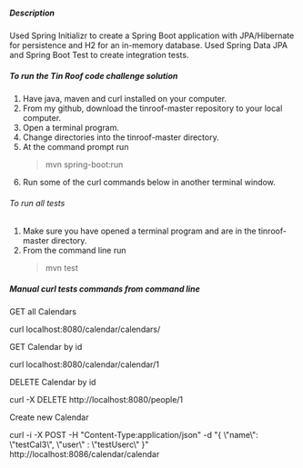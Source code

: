 ##### Description

Used Spring Initializr to create a Spring Boot application with JPA/Hibernate for persistence and H2 for an in-memory database. Used Spring Data JPA and Spring Boot Test to create integration tests.

##### To run the Tin Roof code challenge solution

1. Have java, maven and curl installed on your computer.
2. From my github, download the tinroof-master repository to your local computer.
3. Open a terminal program.
4. Change directories into the tinroof-master directory.
5. At the command prompt run
   >mvn spring-boot:run
6. Run some of the curl commands below in another terminal window. 

###### To run all tests
1. Make sure you have opened a terminal program and are in the tinroof-master directory.
2. From the command line run
   >mvn test
   
##### Manual curl tests commands from command line

GET all Calendars

curl localhost:8080/calendar/calendars/

GET Calendar by id

curl localhost:8080/calendar/calendar/1

DELETE Calendar by id

curl -X DELETE http://localhost:8080/people/1

Create new Calendar

curl -i -X POST -H "Content-Type:application/json" -d "{  &#92;"name&#92;": &#92;"testCal3&#92;",  &#92;"user&#92;" : &#92;"testUserc&#92;" }" http://localhost:8086/calendar/calendar
